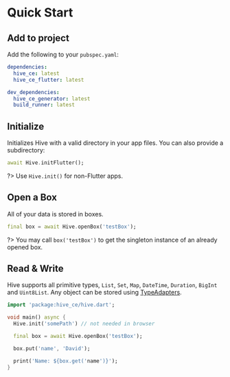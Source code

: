 # Quick Start

## Add to project

Add the following to your `pubspec.yaml`:

```yaml
dependencies:
  hive_ce: latest
  hive_ce_flutter: latest

dev_dependencies:
  hive_ce_generator: latest
  build_runner: latest
```

## Initialize

Initializes Hive with a valid directory in your app files. You can also provide a subdirectory:

```dart
await Hive.initFlutter();
```

?> Use `Hive.init()` for non-Flutter apps.

## Open a Box

All of your data is stored in boxes.

```dart
final box = await Hive.openBox('testBox');
```

?> You may call `box('testBox')` to get the singleton instance of an already opened box.

## Read & Write

Hive supports all primitive types, `List`, `Set`, `Map`, `DateTime`, `Duration`, `BigInt` and `Uint8List`. Any object can be stored using [TypeAdapters](custom-objects/generate_adapter.md).

```dart
import 'package:hive_ce/hive.dart';

void main() async {
  Hive.init('somePath') // not needed in browser

  final box = await Hive.openBox('testBox');

  box.put('name', 'David');

  print('Name: ${box.get('name')}');
}
```
